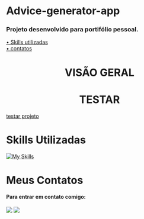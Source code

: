 # Advice-generator-app
### Projeto desenvolvido para portifólio pessoal.

 <a href="#skills">• Skills utilizadas</a>
 <br>
 <a href="#contatos">• contatos</a>

<h1 align="center">VISÃO GERAL</h1>

<P align="center"></p>
<h1 align="center"> TESTAR</h1>

<a href="">testar projeto</a>


<div align="center">
 


</div>

<h1 id="skills">Skills Utilizadas</h1>

[![My Skills](https://skillicons.dev/icons?i=html,css,javascript)](https://skillicons.dev)


<h1 id="contatos">Meus Contatos</h1>

#### Para entrar em contato comigo:

 <div>
   <a href = "https://gustavorr001@gmail.com"><img src="https://img.shields.io/badge/-Gmail-%23333?style=for-the-badge&logo=gmail&logoColor=white" target="_blank"></a>
   <a href="https://www.linkedin.com/in/gusta-rodrigues" target="_blank"><img src="https://img.shields.io/badge/-LinkedIn-%230077B5?style=for-the-badge&logo=linkedin&logoColor=white" target="_blank"></a>
</div>
